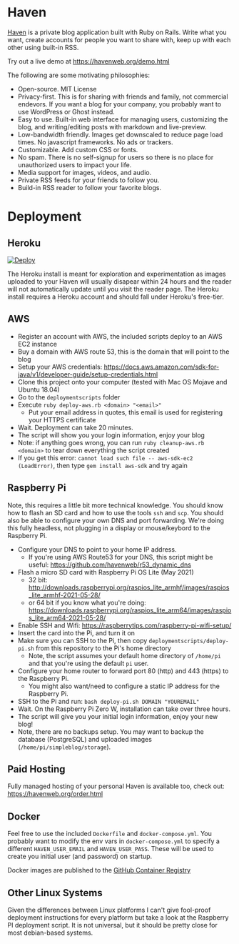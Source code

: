 # Haven

[Haven](https://havenweb.org) is a private blog application built with Ruby on Rails. Write what you want, create accounts for people you want to share with, keep up with each other using built-in RSS.

Try out a live demo at https://havenweb.org/demo.html

The following are some motivating philosophies:

* Open-source. MIT License
* Privacy-first.  This is for sharing with friends and family, not commercial endevors.  If you want a blog for your company, you probably want to use WordPress or Ghost instead.
* Easy to use.  Built-in web interface for managing users, customizing the blog, and writing/editing posts with markdown and live-preview.
* Low-bandwidth friendly.  Images get downscaled to reduce page load times.  No javascript frameworks.  No ads or trackers.
* Customizable.  Add custom CSS or fonts.
* No spam. There is no self-signup for users so there is no place for unauthorized users to impact your life.
* Media support for images, videos, and audio.
* Private RSS feeds for your friends to follow you.
* Build-in RSS reader to follow your favorite blogs.

# Deployment

## Heroku

[![Deploy](https://www.herokucdn.com/deploy/button.svg)](https://heroku.com/deploy?template=https://github.com/havenweb/haven)

The Heroku install is meant for exploration and experimentation as images uploaded to your Haven will usually disapear within 24 hours and the reader will not automatically update until you visit the reader page.  The Heroku install requires a Heroku account and should fall under Heroku's free-tier.

## AWS
* Register an account with AWS, the included scripts deploy to an AWS EC2 instance
* Buy a domain with AWS route 53, this is the domain that will point to the blog
* Setup your AWS credentials: https://docs.aws.amazon.com/sdk-for-java/v1/developer-guide/setup-credentials.html
* Clone this project onto your computer (tested with Mac OS Mojave and Ubuntu 18.04)
* Go to the `deploymentscripts` folder
* Execute `ruby deploy-aws.rb <domain> "<email>"`
  * Put your email address in quotes, this email is used for registering your HTTPS certificate
* Wait.  Deployment can take 20 minutes.
* The script will show you your login information, enjoy your blog
* Note: if anything goes wrong, you can run `ruby cleanup-aws.rb <domain>` to tear down everything the script created
* If you get this error: `cannot load such file -- aws-sdk-ec2 (LoadError)`, then type `gem install aws-sdk` and try again

## Raspberry Pi
Note, this requires a little bit more technical knowledge.  You should know how to flash an SD card and how to use the tools `ssh` and `scp`.  You should also be able to configure your own DNS and port forwarding. We're doing this fully headless, not plugging in a display or mouse/keybord to the Raspberry Pi.
* Configure your DNS to point to your home IP address.
  * If you're using AWS Route53 for your DNS, this script might be useful: https://github.com/havenweb/r53_dynamic_dns
* Flash a micro SD card with Raspberry Pi OS Lite (May 2021)
  * 32 bit: http://downloads.raspberrypi.org/raspios_lite_armhf/images/raspios_lite_armhf-2021-05-28/
  * or 64 bit if you know what you're doing: https://downloads.raspberrypi.org/raspios_lite_arm64/images/raspios_lite_arm64-2021-05-28/
* Enable SSH and Wifi: https://raspberrytips.com/raspberry-pi-wifi-setup/
* Insert the card into the Pi, and turn it on
* Make sure you can SSH to the Pi, then copy `deploymentscripts/deploy-pi.sh` from this repository to the Pi's home directory
  * Note, the script assumes your default home directory of `/home/pi` and that you're using the default `pi` user.
* Configure your home router to forward port 80 (http) and 443 (https) to the Raspberry Pi.
  * You might also want/need to configure a static IP address for the Raspberry Pi.
* SSH to the Pi and run: `bash deploy-pi.sh DOMAIN "YOUREMAIL"`
* Wait.  On the Raspberry Pi Zero W, installation can take over three hours.
* The script will give you your initial login information, enjoy your new blog!
* Note, there are no backups setup.  You may want to backup the database (PostgreSQL) and uploaded images (`/home/pi/simpleblog/storage`).

## Paid Hosting

Fully managed hosting of your personal Haven is available too, check out: https://havenweb.org/order.html

## Docker

Feel free to use the included `Dockerfile` and `docker-compose.yml`.  You probably want to modify the env vars in `docker-compose.yml` to specify a different `HAVEN_USER_EMAIL` and `HAVEN_USER_PASS`.  These will be used to create you initial user (and password) on startup.

Docker images are published to the [GitHub Container Registry](https://github.com/havenweb/haven/pkgs/container/haven)

## Other Linux Systems

Given the differences between Linux platforms I can't give fool-proof deployment instructions for every platform but take a look at the Raspberry PI deployment script.  It is not universal, but it should be pretty close for most debian-based systems.


